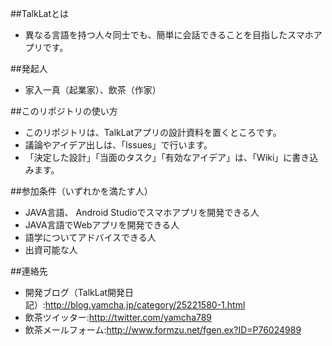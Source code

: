 ##TalkLatとは
* 異なる言語を持つ人々同士でも、簡単に会話できることを目指したスマホアプリです。

##発起人
* 家入一真（起業家）、飲茶（作家）

##このリポジトリの使い方
* このリポジトリは、TalkLatアプリの設計資料を置くところです。
* 議論やアイデア出しは、「Issues」で行います。
* 「決定した設計」「当面のタスク」「有効なアイデア」は、「Wiki」に書き込みます。

##参加条件（いずれかを満たす人）
* JAVA言語、 Android Studioでスマホアプリを開発できる人
* JAVA言語でWebアプリを開発できる人
* 語学についてアドバイスできる人
* 出資可能な人

##連絡先
* 開発ブログ（TalkLat開発日記）:http://blog.yamcha.jp/category/25221580-1.html
* 飲茶ツイッター:http://twitter.com/yamcha789
* 飲茶メールフォーム:http://www.formzu.net/fgen.ex?ID=P76024989
